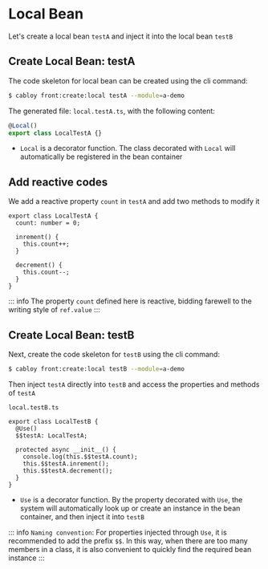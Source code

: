 # Local Bean

Let's create a local bean `testA` and inject it into the local bean `testB`

## Create Local Bean: testA

The code skeleton for local bean can be created using the cli command:

```bash
$ cabloy front:create:local testA --module=a-demo
```

The generated file: `local.testA.ts`, with the following content:

```typescript
@Local()
export class LocalTestA {}
```

- `Local` is a decorator function. The class decorated with `Local` will automatically be registered in the bean container

## Add reactive codes

We add a reactive property `count` in `testA` and add two methods to modify it

```typescript{2-10}
export class LocalTestA {
  count: number = 0;

  inrement() {
    this.count++;
  }

  decrement() {
    this.count--;
  }
}
```

::: info
The property `count` defined here is reactive, bidding farewell to the writing style of `ref.value`
:::

## Create Local Bean: testB

Next, create the code skeleton for `testB` using the cli command:

```bash
$ cabloy front:create:local testB --module=a-demo
```

Then inject `testA` directly into `testB` and access the properties and methods of `testA`

`local.testB.ts`

```typescript{2-9}
export class LocalTestB {
  @Use()
  $$testA: LocalTestA;

  protected async __init__() {
    console.log(this.$$testA.count);
    this.$$testA.inrement();
    this.$$testA.decrement();
  }
}
```

- `Use` is a decorator function. By the property decorated with `Use`, the system will automatically look up or create an instance in the bean container, and then inject it into `testB`

::: info
`Naming convention`: For properties injected through `Use`, it is recommended to add the prefix `$$`. In this way, when there are too many members in a class, it is also convenient to quickly find the required bean instance
:::

